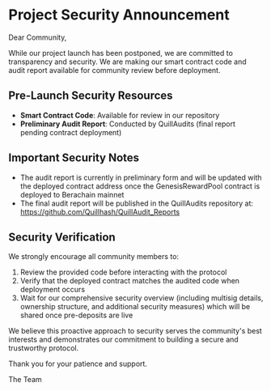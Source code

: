 # Project Security Announcement

Dear Community,

While our project launch has been postponed, we are committed to transparency and security. We are making our smart contract code and audit report available for community review before deployment.

## Pre-Launch Security Resources

- **Smart Contract Code**: Available for review in our repository
- **Preliminary Audit Report**: Conducted by QuillAudits (final report pending contract deployment)

## Important Security Notes

- The audit report is currently in preliminary form and will be updated with the deployed contract address once the GenesisRewardPool contract is deployed to Berachain mainnet
- The final audit report will be published in the QuillAudits repository at: https://github.com/Quillhash/QuillAudit_Reports

## Security Verification

We strongly encourage all community members to:
1. Review the provided code before interacting with the protocol
2. Verify that the deployed contract matches the audited code when deployment occurs
3. Wait for our comprehensive security overview (including multisig details, ownership structure, and additional security measures) which will be shared once pre-deposits are live

We believe this proactive approach to security serves the community's best interests and demonstrates our commitment to building a secure and trustworthy protocol.

Thank you for your patience and support.

The Team